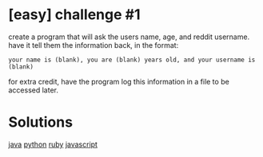 # [easy] challenge #1

create a program that will ask the users name, age, and reddit username. have it tell them the information back, in the format:

```
your name is (blank), you are (blank) years old, and your username is (blank)
```

for extra credit, have the program log this information in a file to be accessed later.

# Solutions

[java](/java)
[python](/python)
[ruby](/ruby)
[javascript](/javascript)